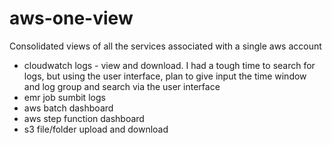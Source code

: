 # aws-one-view
Consolidated views of all the services associated with a single aws account

- cloudwatch logs - view and download. I had a tough time to search for logs, but using the user interface, plan to give input the time window and log group and search via the user interface
- emr job sumbit logs
- aws batch dashboard
- aws step function dashboard
- s3 file/folder upload and download
